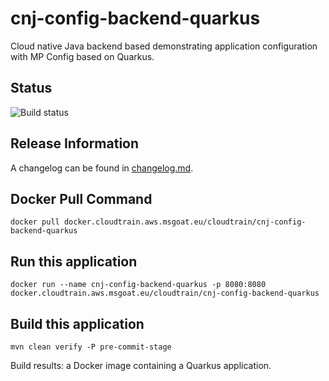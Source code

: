 # cnj-config-backend-quarkus

Cloud native Java backend based demonstrating application configuration with MP Config based on Quarkus.

## Status

![Build status](ttps://codebuild.eu-west-1.amazonaws.com/badges?uuid=eyJlbmNyeXB0ZWREYXRhIjoidURBcHVMS3hEYmZRVlRqN20yUGVCeGlYZk5Fc2tGaEIya0lQRFE0SXdOZCtKQklGODVkTnE4dlBMOVNaWnI3ZGM0VlVhNndUVTk0eUZqT0xzdTdXY2Z3PSIsIml2UGFyYW1ldGVyU3BlYyI6ImpvT0ZFVk1ZSWNnb2VSOXAiLCJtYXRlcmlhbFNldFNlcmlhbCI6MX0%3D&branch=main)

## Release Information

A changelog can be found in [changelog.md](changelog.md).

## Docker Pull Command

`docker pull docker.cloudtrain.aws.msgoat.eu/cloudtrain/cnj-config-backend-quarkus`

## Run this application

```shell 
docker run --name cnj-config-backend-quarkus -p 8080:8080 docker.cloudtrain.aws.msgoat.eu/cloudtrain/cnj-config-backend-quarkus
```

## Build this application

```shell 
mvn clean verify -P pre-commit-stage
```

Build results: a Docker image containing a Quarkus application.

